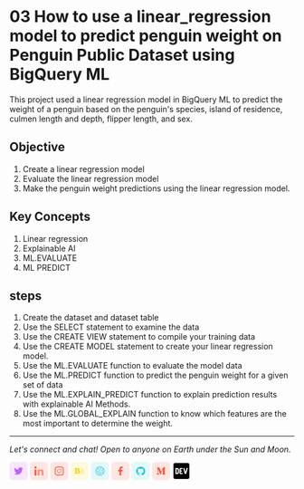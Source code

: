 # 03 How to use a linear_regression model to predict penguin weight on Penguin Public Dataset using BigQuery ML

This project used a linear regression model in BigQuery ML to predict the weight of a penguin based on the penguin's species, island of residence, culmen length and depth, flipper length, and sex.

## Objective 
1. Create a linear regression model 
1. Evaluate the linear regression model 
1. Make the penguin weight predictions using the linear regression model. 

## Key Concepts
1. Linear regression 
1. Explainable AI
1. ML.EVALUATE
1. ML PREDICT

## steps
1. Create the dataset and dataset table
1. Use the SELECT statement to examine the data 
1. Use the CREATE VIEW statement to compile your training data
1. Use the CREATE MODEL statement to create your linear regression model. 
1. Use the ML.EVALUATE function to evaluate the model data
1. Use the ML.PREDICT function to predict the penguin weight for a given set of data
1. Use the ML.EXPLAIN_PREDICT function to explain prediction results with explainable AI Methods. 
1. Use the ML.GLOBAL_EXPLAIN function to know which features are the most important to determine the weight. 

--------------------------------------------------------------------------------

_Let's connect and chat! Open to anyone on Earth under the Sun and Moon._

[![](https://github.com/paulycloud/paulycloud/blob/main/assets/twitter.png)](https://twitter.com/paulycloud) [![](https://github.com/paulycloud/paulycloud/blob/main/assets/linkedin.png)](https://www.linkedin.com/in/paulmkamau/) [![](https://github.com/paulycloud/paulycloud/blob/main/assets/insta.png)](https://www.instagram.com/paulykamau) [![](https://github.com/paulycloud/paulycloud/blob/main/assets/behance.png)](https://www.behance.net/paulycloud) [![](https://github.com/paulycloud/paulycloud/blob/main/assets/dribbble.png)](https://dribbble.com/paulycloud) [![](https://github.com/paulycloud/paulycloud/blob/main/assets/facebook.png)](https://www.facebook.com/paul.m.kamau.3/) [![](https://github.com/paulycloud/paulycloud/blob/main/assets/github.png)](https://github.com/paulycloud) [![](https://github.com/paulycloud/paulycloud/blob/main/assets/medium.png)](https://medium.com/@paulkamau) [![](https://github.com/paulycloud/paulycloud/blob/main/assets/dev.png)](https://dev.to/paulycloud)